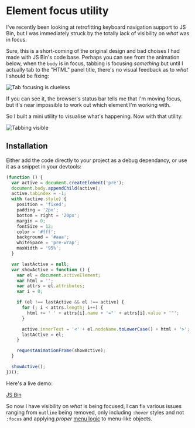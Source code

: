 # Element focus utility

I've recently been looking at retrofitting keyboard navigation support to JS Bin, but I was immediately struck by the totally lack of visibility on *what* was in focus.

<!--more-->

Sure, this is a short-coming of the original design and bad choises I had made with JS Bin's code base. Perhaps you can see from the animation below, when the `body` is in focus, tabbing is focusing *something* but until I actually tab to the "HTML" panel title, there's no visual feedback as to *what* I should be fixing:

![Tab focusing is clueless](/images/tab-focus-clueless.gif)

If you can see it, the browser's status bar tells me that I'm moving focus, but it's near impossible to work out which element I'm working with.

So I built a mini utility to visualise what's happening. Now with that utility:

![Tabbing visible](/images/tab-visibility.gif)

## Installation

Either add the code directly to your project as a debug dependancy, or use it as a snippet in your devtools:

```js
(function () {
  var active = document.createElement('pre');
  document.body.appendChild(active);
  active.tabindex = -1;
  with (active.style) {
    position = 'fixed';
    padding = '2px';
    bottom = right = '20px';
    margin = 0;
    fontSize = 12;
    color = '#fff';
    background = '#aaa';
    whiteSpace = 'pre-wrap';
    maxWidth = '95%';
  }

  var lastActive = null;
  var showActive = function () {
    var el = document.activeElement;
    var html = '';
    var attrs = el.attributes;
    var i = 0;

    if (el !== lastActive && el !== active) {
      for (; i < attrs.length; i++) {
        html += ' ' + attrs[i].name + '="' + attrs[i].value + '"';
      }

      active.innerText = '<' + el.nodeName.toLowerCase() + html + '>';
      lastActive = el;
    }

    requestAnimationFrame(showActive);
  }

  showActive();
})();
```

Here's a live demo:

<a class="jsbin-embed" href="http://jsbin.com/bexugo/1/embed?output">JS Bin</a><script src="https://drt35l4oshkgr.cloudfront.net/js/embed.js"></script>

So now I have visibility on *what* is being focused, I can fix various issues ranging from `outline` being removed, only including `:hover` styles and not `:focus` and applying *proper* [menu logic](http://oaa-accessibility.org/example/25/) to menu-like objects.